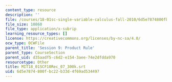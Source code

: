 ```yaml
---
content_type: resource
description: ''
file: /courses/18-01sc-single-variable-calculus-fall-2010/6d5e7874800fbc22b33d4f69ad534497_MIT18_01SCF10Rec_07_300k.srt
file_size: 10860
file_type: application/x-subrip
learning_resource_types: []
license: https://creativecommons.org/licenses/by-nc-sa/4.0/
ocw_type: OCWFile
parent_title: 'Session 9: Product Rule'
parent_type: CourseSection
parent_uid: d35aadf5-c6d2-e154-3aee-74e2dfdda970
resourcetype: Other
title: MIT18_01SCF10Rec_07_300k.srt
uid: 6d5e7874-800f-bc22-b33d-4f69ad534497
---
```

